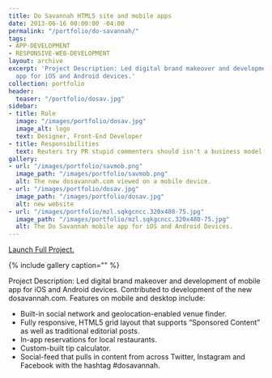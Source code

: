 ```yaml
---
title: Do Savannah HTML5 site and mobile apps
date: 2013-06-16 00:00:00 -04:00
permalink: "/portfolio/do-savannah/"
tags:
- APP-DEVELOPMENT
- RESPONSIVE-WEB-DEVELOPMENT
layout: archive
excerpt: 'Project Description: Led digital brand makeover and development of mobile
  app for iOS and Android devices.'
collection: portfolio
header:
  teaser: "/portfolio/dosav.jpg"
sidebar:
- title: Role
  image: "/images/portfolio/dosav.jpg"
  image_alt: logo
  text: Designer, Front-End Developer
- title: Responsibilities
  text: Reuters try PR stupid commenters should isn't a business model
gallery:
- url: "/images/portfolio/savmob.png"
  image_path: "/images/portfolio/savmob.png"
  alt: The new dosavannah.com viewed on a mobile device.
- url: "/images/portfolio/dosav.jpg"
  image_path: "/images/portfolio/dosav.jpg"
  alt: new website
- url: "/images/portfolio/mzl.sqkgcncc.320x480-75.jpg"
  image_path: "/images/portfolio/mzl.sqkgcncc.320x480-75.jpg"
  alt: The Do Savannah mobile app for iOS and Android Devices.
---
```


[Launch Full Project.](http://dosavannah.com/)

{% include gallery caption="" %}

Project Description: Led digital brand makeover and development of mobile app for iOS and Android devices. Contributed to development of the new dosavannah.com. Features on mobile and desktop include:

- Built-in social network and geolocation-enabled venue finder.
- Fully responsive, HTML5 grid layout that supports “Sponsored Content” as well as traditional editorial posts.
- In-app reservations for local restaurants.
- Custom-built tip calculator.
- Social-feed that pulls in content from across Twitter, Instagram and Facebook with the hashtag #dosavannah.
